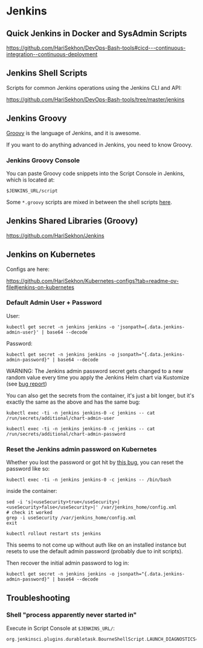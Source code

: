 # Jenkins

## Quick Jenkins in Docker and SysAdmin Scripts

https://github.com/HariSekhon/DevOps-Bash-tools#cicd---continuous-integration--continuous-deployment

## Jenkins Shell Scripts

Scripts for common Jenkins operations using the Jenkins CLI and API:

https://github.com/HariSekhon/DevOps-Bash-tools/tree/master/jenkins

## Jenkins Groovy

[Groovy](groovy.md) is the language of Jenkins, and it is awesome.

If you want to do anything advanced in Jenkins, you need to know Groovy.

### Jenkins Groovy Console

You can paste Groovy code snippets into the Script Console in Jenkins, which is located at:

`$JENKINS_URL/script`

Some `*.groovy` scripts are mixed in between the shell scripts
[here](https://github.com/HariSekhon/DevOps-Bash-tools/tree/master/jenkins).

## Jenkins Shared Libraries (Groovy)

https://github.com/HariSekhon/Jenkins

## Jenkins on Kubernetes

Configs are here:

https://github.com/HariSekhon/Kubernetes-configs?tab=readme-ov-file#jenkins-on-kubernetes

### Default Admin User + Password

User:
```shell
kubectl get secret -n jenkins jenkins -o 'jsonpath={.data.jenkins-admin-user}' | base64 --decode
```

Password:
```shell
kubectl get secret -n jenkins jenkins -o jsonpath="{.data.jenkins-admin-password}" | base64 --decode
```

WARNING: The Jenkins admin password secret gets changed to a new random value every time you apply the Jenkins Helm
chart via Kustomize (see [bug report](https://github.com/jenkinsci/helm-charts/issues/1026))

You can also get the secrets from the container, it's just a bit longer, but it's exactly the same as the above and
has the same bug:
```shell
kubectl exec -ti -n jenkins jenkins-0 -c jenkins -- cat /run/secrets/additional/chart-admin-user
```
```shell
kubectl exec -ti -n jenkins jenkins-0 -c jenkins -- cat /run/secrets/additional/chart-admin-password
```

### Reset the Jenkins admin password on Kubernetes

Whether you lost the password or got hit by [this bug](https://github.com/jenkinsci/helm-charts/issues/1026), you
can reset the password like so:
```shell
kubectl exec -ti -n jenkins jenkins-0 -c jenkins -- /bin/bash
```
inside the container:
```shell
sed -i 's|<useSecurity>true</useSecurity>|<useSecurity>false</useSecurity>|' /var/jenkins_home/config.xml
# check it worked
grep -i useSecurity /var/jenkins_home/config.xml
exit
```

```shell
kubectl rollout restart sts jenkins
```
This seems to not come up without auth like on an installed instance but resets to use the default admin password
(probably due to init scripts).

Then recover the initial admin password to log in:
```shell
kubectl get secret -n jenkins jenkins -o jsonpath="{.data.jenkins-admin-password}" | base64 --decode
```

## Troubleshooting

### Shell "process apparently never started in"

Execute in Script Console at `$JENKINS_URL/`:
```groovy
org.jenkinsci.plugins.durabletask.BourneShellScript.LAUNCH_DIAGNOSTICS=true
```
